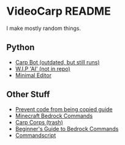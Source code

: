 
# VideoCarp README
I make mostly random things. <br>
## Python
* [Carp Bot (outdated, but still runs)](https://github.com/VideoCarp/CarpBot)
* [W.I.P 'AI' (not in repo)](https://hasteb.in/jowikefo.py)
* [Minimal Editor](https://github.com/VideoCarp/minimal_editor)
## Other Stuff
* [Prevent code from being copied guide](https://gist.github.com/VideoCarp/100a3aca0144c5bec2a7670ee4911988)<br>
* [Minecraft Bedrock Commands](https://gist.github.com/VideoCarp/eeaf915a2361d93f0fd8cf2c72d6db64)<br>
* [Carp Corps (trash)](https://github.com/VideoCarp/carpcorps)<br>
* [Beginner's Guide to Bedrock Commands](https://gist.github.com/VideoCarp/24addfd65c82cb38009b5c34bfa2c188)
* [Commandscript](https://github.com/VideoCarp/command-script)

